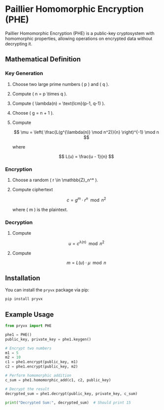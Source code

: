 # Paillier Homomorphic Encryption (PHE)

Paillier Homomorphic Encryption (PHE) is a public-key cryptosystem with homomorphic properties, allowing operations on encrypted data without decrypting it.

## Mathematical Definition

### Key Generation
1. Choose two large prime numbers \( p \) and \( q \).
2. Compute \( n = p \times q \).
3. Compute \( \lambda(n) = \text{lcm}(p-1, q-1) \).
4. Choose \( g = n + 1 \).
5. Compute 

   $$ 
   \mu = \left( \frac{L(g^{\lambda(n)} \mod n^2)}{n} \right)^{-1} \mod n 
   $$

   where 

   $$
   L(u) = \frac{u - 1}{n} 
   $$

### Encryption
1. Choose a random \( r \in \mathbb{Z}_n^* \).
2. Compute ciphertext 

   $$ 
   c = g^m \cdot r^n \mod n^2 
   $$

   where \( m \) is the plaintext.

### Decryption
1. Compute 

   $$ 
   u = c^{\lambda(n)} \mod n^2 
   $$

2. Compute 

   $$ 
   m = L(u) \cdot \mu \mod n 
   $$

## Installation

You can install the `pryvx` package via pip:

```sh
pip install pryvx
```

## Example Usage

```python
from pryvx import PHE

phe1 = PHE()
public_key, private_key = phe1.keygen()

# Encrypt two numbers
m1 = 5
m2 = 10
c1 = phe1.encrypt(public_key, m1)
c2 = phe1.encrypt(public_key, m2)

# Perform homomorphic addition
c_sum = phe1.homomorphic_add(c1, c2, public_key)

# Decrypt the result
decrypted_sum = phe1.decrypt(public_key, private_key, c_sum)

print("Decrypted Sum:", decrypted_sum)  # Should print 15
